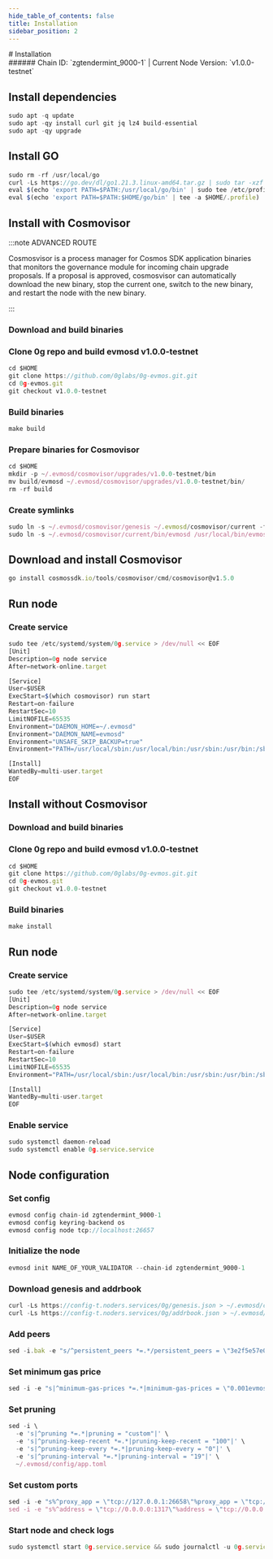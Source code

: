 ```yaml
---
hide_table_of_contents: false
title: Installation
sidebar_position: 2
---
```


<div class="h1-with-icon icon-0g">
# Installation
</div>
###### Chain ID: `zgtendermint_9000-1` | Current Node Version: `v1.0.0-testnet`

## Install dependencies

```js
sudo apt -q update
sudo apt -qy install curl git jq lz4 build-essential
sudo apt -qy upgrade
```

## Install GO
```js
sudo rm -rf /usr/local/go
curl -Ls https://go.dev/dl/go1.21.3.linux-amd64.tar.gz | sudo tar -xzf - -C /usr/local
eval $(echo 'export PATH=$PATH:/usr/local/go/bin' | sudo tee /etc/profile.d/golang.sh)
eval $(echo 'export PATH=$PATH:$HOME/go/bin' | tee -a $HOME/.profile)
```

## Install with Cosmovisor
:::note ADVANCED ROUTE

Cosmosvisor is a process manager for Cosmos SDK application binaries that monitors the governance module for incoming chain upgrade proposals. If a proposal is approved, cosmosvisor can automatically download the new binary, stop the current one, switch to the new binary, and restart the node with the new binary.

:::
### Download and build binaries
### Clone 0g repo and build evmosd v1.0.0-testnet
```js
cd $HOME
git clone https://github.com/0glabs/0g-evmos.git.git
cd 0g-evmos.git
git checkout v1.0.0-testnet
```

### Build binaries
```js
make build
```
### Prepare binaries for Cosmovisor
```js
cd $HOME
mkdir -p ~/.evmosd/cosmovisor/upgrades/v1.0.0-testnet/bin
mv build/evmosd ~/.evmosd/cosmovisor/upgrades/v1.0.0-testnet/bin/
rm -rf build
```

### Create symlinks
```js
sudo ln -s ~/.evmosd/cosmovisor/genesis ~/.evmosd/cosmovisor/current -f
sudo ln -s ~/.evmosd/cosmovisor/current/bin/evmosd /usr/local/bin/evmosd -f
```

## Download and install Cosmovisor
```js
go install cosmossdk.io/tools/cosmovisor/cmd/cosmovisor@v1.5.0
```

## Run node
### Create service
```js
sudo tee /etc/systemd/system/0g.service > /dev/null << EOF
[Unit]
Description=0g node service
After=network-online.target

[Service]
User=$USER
ExecStart=$(which cosmovisor) run start
Restart=on-failure
RestartSec=10
LimitNOFILE=65535
Environment="DAEMON_HOME=~/.evmosd"
Environment="DAEMON_NAME=evmosd"
Environment="UNSAFE_SKIP_BACKUP=true"
Environment="PATH=/usr/local/sbin:/usr/local/bin:/usr/sbin:/usr/bin:/sbin:/bin:/usr/games:/usr/local/games:/snap/bin:~/.evmosd/cosmovisor/current/bin"

[Install]
WantedBy=multi-user.target
EOF
```

## Install without Cosmovisor

### Download and build binaries
### Clone 0g repo and build evmosd v1.0.0-testnet
```js
cd $HOME
git clone https://github.com/0glabs/0g-evmos.git.git
cd 0g-evmos.git
git checkout v1.0.0-testnet
```

### Build binaries
```js
make install
```

## Run node
### Create service
```js
sudo tee /etc/systemd/system/0g.service > /dev/null << EOF
[Unit]
Description=0g node service
After=network-online.target

[Service]
User=$USER
ExecStart=$(which evmosd) start
Restart=on-failure
RestartSec=10
LimitNOFILE=65535
Environment="PATH=/usr/local/sbin:/usr/local/bin:/usr/sbin:/usr/bin:/sbin:/bin:/usr/games:/usr/local/games:/snap/bin"

[Install]
WantedBy=multi-user.target
EOF
```

### Enable service
```js
sudo systemctl daemon-reload
sudo systemctl enable 0g.service.service
```

## Node configuration
### Set config
```js
evmosd config chain-id zgtendermint_9000-1
evmosd config keyring-backend os
evmosd config node tcp://localhost:26657
```

### Initialize the node
```js
evmosd init NAME_OF_YOUR_VALIDATOR --chain-id zgtendermint_9000-1
```

### Download genesis and addrbook
```js
curl -Ls https://config-t.noders.services/0g/genesis.json > ~/.evmosd/config/genesis.json
curl -Ls https://config-t.noders.services/0g/addrbook.json > ~/.evmosd/config/addrbook.json
```
### Add peers
```js
sed -i.bak -e "s/^persistent_peers *=.*/persistent_peers = \"3e2f5e57e0f8eb4475982a08e39e76629731ce7d@og-t-rpc.noders.services:29656\"/" ~/.evmosd/config/config.toml
```

### Set minimum gas price
```js
sed -i -e "s|^minimum-gas-prices *=.*|minimum-gas-prices = \"0.001evmos\"|" ~/.evmosd/config/app.toml
```
### Set pruning
```js
sed -i \
  -e 's|^pruning *=.*|pruning = "custom"|' \
  -e 's|^pruning-keep-recent *=.*|pruning-keep-recent = "100"|' \
  -e 's|^pruning-keep-every *=.*|pruning-keep-every = "0"|' \
  -e 's|^pruning-interval *=.*|pruning-interval = "19"|' \
  ~/.evmosd/config/app.toml
```

### Set custom ports
```js
sed -i -e "s%^proxy_app = \"tcp://127.0.0.1:26658\"%proxy_app = \"tcp://127.0.0.1:14758\"%; s%^laddr = \"tcp://127.0.0.1:26657\"%laddr = \"tcp://127.0.0.1:14757\"%; s%^pprof_laddr = \"localhost:6060\"%pprof_laddr = \"localhost:14760\"%; s%^laddr = \"tcp://0.0.0.0:26656\"%laddr = \"tcp://0.0.0.0:14756\"%; s%^prometheus_listen_addr = \":26660\"%prometheus_listen_addr = \":14766\"%" ~/.evmosd/config/config.toml
sed -i -e "s%^address = \"tcp://0.0.0.0:1317\"%address = \"tcp://0.0.0.0:14717\"%; s%^address = \":8080\"%address = \":14780\"%; s%^address = \"0.0.0.0:9090\"%address = \"0.0.0.0:14790\"%; s%^address = \"0.0.0.0:9091\"%address = \"0.0.0.0:14791\"%; s%:8545%:14745%; s%:8546%:14746%; s%:6065%:14765%" ~/.evmosd/config/app.toml
```

### Start node and check logs
```js
sudo systemctl start 0g.service.service && sudo journalctl -u 0g.service.service -f --no-hostname -o cat
```